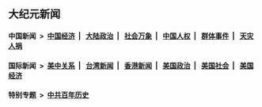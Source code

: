 ## 大纪元新闻

#### 中国新闻 &nbsp;>&nbsp; [中国经济](indexes/ncid283/README.md?11051245) &nbsp;| &nbsp; [大陆政治](indexes/ncid277/README.md?11051245) &nbsp;| &nbsp; [社会万象](indexes/ncid282/README.md?11051245) &nbsp;| &nbsp; [中国人权](indexes/ncid278/README.md?11051245) &nbsp;| &nbsp; [群体事件](indexes/ncid279/README.md?11051245) &nbsp;| &nbsp; [天灾人祸](indexes/ncid280/README.md?11051245)

#### 国际新闻 &nbsp;>&nbsp; [美中关系](indexes/nf1412576/README.md?11051245) &nbsp;| &nbsp; [台湾新闻](indexes/ncid1349361/README.md?11051245) &nbsp;| &nbsp; [香港新闻](indexes/ncid1349362/README.md?11051245) &nbsp;| &nbsp; [美国政治](indexes/ncid1078159/README.md?11051245) &nbsp;| &nbsp; [美国社会](indexes/ncid1078160/README.md?11051245) &nbsp;| &nbsp; [美国经济](indexes/ncid1078158/README.md?11051245)

#### 特别专题 &nbsp;>&nbsp; [中共百年历史](https://github.com/epoch-news/epoch-special/blob/master/README.md?11051245)  
